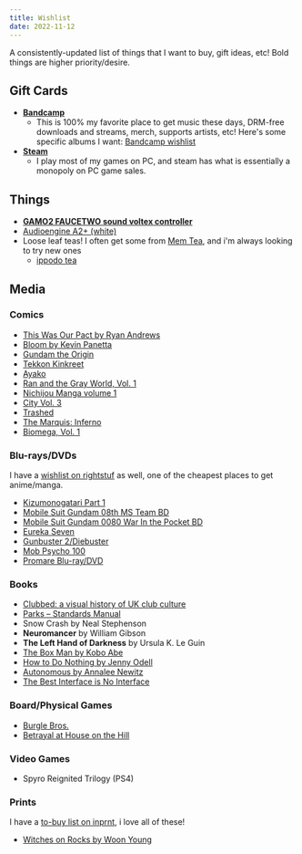 ```yaml
---
title: Wishlist
date: 2022-11-12
---
```

A consistently-updated list of things that I want to buy, gift ideas, etc! Bold things are higher priority/desire.

## Gift Cards
- **[Bandcamp](https://bandcamp.com/gift_cards)**
  - This is 100% my favorite place to get music these days, DRM-free downloads and streams, merch, supports artists, etc! Here's some specific albums I want: [Bandcamp wishlist](https://bandcamp.com/nathanwentworth/wishlist)
- **[Steam](https://store.steampowered.com/digitalgiftcards/)**
  - I play most of my games on PC, and steam has what is essentially a monopoly on PC game sales.

## Things

- [**GAMO2 FAUCETWO sound voltex controller**](https://www.gamo2.com/en/index.php?dispatch=products.view&product_id=361)
- [Audioengine A2+ (white)](https://audioengineusa.com/shop/poweredspeakers/a2-plus-desktop-speakers/)
- Loose leaf teas! I often get some from [Mem Tea](https://www.memteaimports.com/), and i'm always looking to try new ones
  - [ippodo tea](https://ippodotea.com/)

## Media

### Comics
- [This Was Our Pact by Ryan Andrews](https://us.macmillan.com/books/9781626720534?utm_source=socialmedia&utm_medium=socialpost&utm_term=na-thiswasourpactsocial&utm_content=na-buy-buynow&utm_campaign=9781626720534)
- [Bloom by Kevin Panetta](https://www.powells.com/book/bloom-9781626726413?partnerid=33241)
- [Gundam the Origin](http://www.vertical-inc.com/books/gundam.html)
- [Tekkon Kinkreet](https://www.viz.com/read/manga/product/tekkonkinkreet-black-white/7203)
- [Ayako](http://www.vertical-inc.com/books/ayako.html)
- [Ran and the Gray World, Vol. 1](https://www.viz.com/read/manga/ran-and-the-gray-world-volume-1/product/5731)
- [Nichijou Manga volume 1](https://www.rightstufanime.com/Nichijou-Manga-01)
- [City Vol. 3](http://www.vertical-comics.com/books/city_03.php)
- [Trashed](https://www.indiebound.org/book/9781419714542)
- [The Marquis: Inferno](https://www.darkhorse.com/Books/15-859/The-Marquis-Inferno-TPB)
- [Biomega, Vol. 1](https://www.viz.com/read/manga/biomega-volume-1/product/2255)

### Blu-rays/DVDs

I have a [wishlist on rightstuf](https://www.rightstufanime.com/pl/MTg5NzU4) as well, one of the cheapest places to get anime/manga.

- [Kizumonogatari Part 1](https://www.rightstufanime.com/Kizumonogatari-Part-1-Tekketsu-Blu-ray)
- [Mobile Suit Gundam 08th MS Team BD](https://www.rightstufanime.com/Mobile-Suit-Gundam-08th-MS-Team-Blu-ray)
- [Mobile Suit Gundam 0080 War In the Pocket BD](https://www.rightstufanime.com/Mobile-Suit-Gundam-0080-War-In-the-Pocket-Blu-ray)
- [Eureka Seven](https://www.rightstufanime.com/Eureka-Seven-Complete-Series-Essentials-Blu-ray)
- [Gunbuster 2/Diebuster](https://www.rightstufanime.com/Gunbuster-2-Diebuster-DVD-Complete-Series-S)
- [Mob Psycho 100](https://www.rightstufanime.com/Mob-Psycho-100-Blu-ray-DVD)
- [Promare Blu-ray/DVD](https://www.rightstufanime.com/Promare-Blu-ray-DVD)

### Books

- [Clubbed: a visual history of UK club culture](https://www.f37foundry.com/goods/clubbed)
- [Parks – Standards Manual](https://standardsmanual.com/products/parks)
- Snow Crash by Neal Stephenson
- **Neuromancer** by William Gibson
- **The Left Hand of Darkness** by Ursula K. Le Guin
- [The Box Man by Kobo Abe](https://www.penguinrandomhouse.com/books/197/the-box-man-by-kobo-abe/9780375726514)
- [How to Do Nothing by Jenny Odell](https://www.penguinrandomhouse.com/books/600671/how-to-do-nothing-by-jenny-odell/9781612197494/)
- [Autonomous by Annalee Newitz](https://us.macmillan.com/books/9780765392077)
- [The Best Interface is No Interface](http://www.nointerface.com/book/)

### Board/Physical Games
- [Burgle Bros.](https://fowers-games.myshopify.com/collections/frontpage/products/burgle-bros)
- [Betrayal at House on the Hill](https://avalonhill.wizards.com/avalon-hill-betrayal-house-hill)

### Video Games
- Spyro Reignited Trilogy (PS4)

### Prints

I have a [to-buy list on inprnt](https://www.inprnt.com/collections/nathanwentworth/favorites/), i love all of these!

- [Witches on Rocks by Woon Young](https://woonyoung.bigcartel.com/product/witches-on-the-mountain)

